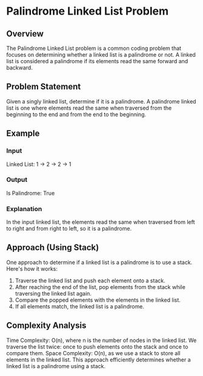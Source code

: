 # Palindrome Linked List Problem

## Overview
The Palindrome Linked List problem is a common coding problem that focuses on determining whether a linked list is a palindrome or not. A linked list is considered a palindrome if its elements read the same forward and backward.

## Problem Statement
Given a singly linked list, determine if it is a palindrome. A palindrome linked list is one where elements read the same when traversed from the beginning to the end and from the end to the beginning.

## Example
### Input
Linked List: 1 -> 2 -> 2 -> 1

### Output
Is Palindrome: True

### Explanation
In the input linked list, the elements read the same when traversed from left to right and from right to left, so it is a palindrome.

## Approach (Using Stack)
One approach to determine if a linked list is a palindrome is to use a stack. Here's how it works:

1. Traverse the linked list and push each element onto a stack.
2. After reaching the end of the list, pop elements from the stack while traversing the linked list again.
3. Compare the popped elements with the elements in the linked list.
4. If all elements match, the linked list is a palindrome.

## Complexity Analysis
Time Complexity: O(n), where n is the number of nodes in the linked list. We traverse the list twice: once to push elements onto the stack and once to compare them.
Space Complexity: O(n), as we use a stack to store all elements in the linked list.
This approach efficiently determines whether a linked list is a palindrome using a stack.

